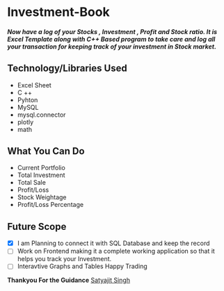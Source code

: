 # Investment-Book
##### Now have a log of your Stocks , Investment , Profit and Stock ratio. It is Excel Template along with C++ Based program to take care and log all your transaction for keeping track of your investment in Stock market. 
## Technology/Libraries Used
* Excel Sheet
* C ++
* Pyhton
* MySQL
* mysql.connector
* plotly
* math
## What You Can Do
* Current Portfolio
* Total Investment
* Total Sale
* Profit/Loss
* Stock Weightage
* Profit/Loss Percentage

## Future Scope
- [x] I am Planning to connect it with SQL Database and keep the record 
- [ ] Work on Frontend making it a complete working application so that it helps you track your Investment.
- [ ] Interavtive Graphs and Tables
Happy Trading

**Thankyou For the Guidance** [Satyajit Singh](https://github.com/todecypher)

